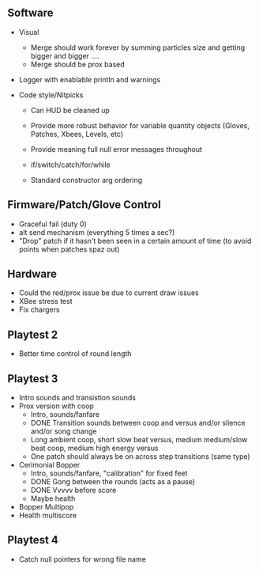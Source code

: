 Software
-----------------------------
* Visual
	* Merge should work forever by summing particles size and getting bigger and bigger ....
	* Merge should be prox based

* Logger with enablable println and warnings

* Code style/Nitpicks
	* Can HUD be cleaned up

	* Provide more robust behavior for variable quantity objects (Gloves, Patches, Xbees, Levels, etc)
	* Provide meaning full null error messages throughout 

	* if/switch/catch/for/while
	* Standard constructor arg ordering

Firmware/Patch/Glove Control
-----------------------------
* Graceful fail (duty 0)
* alt send mechanism (everything 5 times a sec?)
* "Drop" patch if it hasn't been seen in a certain amount of time (to avoid points when patches spaz out)

Hardware
-----------------------------
* Could the red/prox issue be due to current draw issues
* XBee stress test
* Fix chargers

Playtest 2
-----------------------------
* Better time control of round length

Playtest 3
-----------------------------
* Intro sounds and transistion sounds
* Prox version with coop
	* Intro, sounds/fanfare
	* DONE Transition sounds between coop and versus and/or slience and/or song change
	* Long ambient coop, short slow beat versus, medium medium/slow beat coop, medium high energy versus
	* One patch should always be on across step transitions (same type)
* Cerimonial Bopper
	* Intro, sounds/fanfare, "calibration" for fixed feet
	* DONE Gong between the rounds (acts as a pause) 
	* DONE Vvvvv before score
	* Maybe health
* Bopper Multipop
* Health multiscore

Playtest 4
-----------------------------
* Catch null pointers for wrong file name